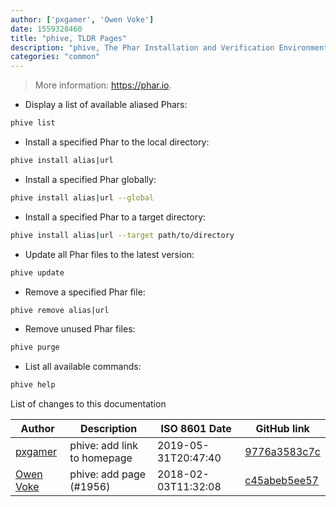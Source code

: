 ```yaml
---
author: ['pxgamer', 'Owen Voke']
date: 1559328460
title: "phive, TLDR Pages"
description: "phive, The Phar Installation and Verification Environment for secure PHP application deployment."
categories: "common"
---
```

> More information: <https://phar.io>.

- Display a list of available aliased Phars:

```bash
phive list
```

- Install a specified Phar to the local directory:

```bash
phive install alias|url
```

- Install a specified Phar globally:

```bash
phive install alias|url --global
```

- Install a specified Phar to a target directory:

```bash
phive install alias|url --target path/to/directory
```

- Update all Phar files to the latest version:

```bash
phive update
```

- Remove a specified Phar file:

```bash
phive remove alias|url
```

- Remove unused Phar files:

```bash
phive purge
```

- List all available commands:

```bash
phive help
```
List of changes to this documentation


Author | Description | ISO 8601 Date | GitHub link
------|-----|-----|-----
[pxgamer](mailto:owzie123@gmail.com) | phive: add link to homepage | 2019-05-31T20:47:40 | [9776a3583c7c](https://github.com/tldr-pages/tldr/commit/9776a3583c7cab021cda277b9c508b277abbb495)
[Owen Voke](mailto:owzie123@gmail.com) | phive: add page (#1956) | 2018-02-03T11:32:08 | [c45abeb5ee57](https://github.com/tldr-pages/tldr/commit/c45abeb5ee57583740e801f12a7d0d2c29ed8f70)

